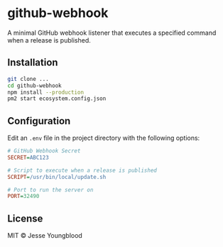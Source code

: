 # github-webhook

A minimal GitHub webhook listener that executes a specified command when a release is published.

## Installation

```bash
git clone ...
cd github-webhook
npm install --production
pm2 start ecosystem.config.json
```

## Configuration

Edit an `.env` file in the project directory with the following options:

```ini
# GitHub Webhook Secret
SECRET=ABC123

# Script to execute when a release is published
SCRIPT=/usr/bin/local/update.sh

# Port to run the server on
PORT=32490
```

## License

MIT © Jesse Youngblood
